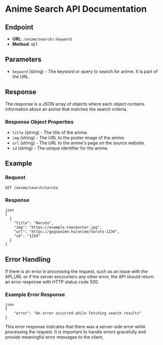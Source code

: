 # Anime Search API Documentation

## Endpoint

- **URL**: `/anime/search/:keyword`
- **Method**: `GET`

## Parameters

- `keyword` (string) - The keyword or query to search for anime. It is part of the URL.

## Response

The response is a JSON array of objects where each object contains information about an anime that matches the search criteria.

### Response Object Properties

- `title` (string) - The title of the anime.
- `img` (string) - The URL to the poster image of the anime.
- `url` (string) - The URL to the anime's page on the source website.
- `id` (string) - The unique identifier for the anime.

## Example

### Request

```
GET /anime/search/naruto
```

### Response

```
json
[
  {
    "title": "Naruto",
    "img": "https://example.com/poster.jpg",
    "url": "https://gogoanime.hu/anime/naruto-1234",
    "id": "1234"
  }
]
```

## Error Handling

If there is an error in processing the request, such as an issue with the API_URL or if the server encounters any other error, the API should return an error response with HTTP status code 500.

### Example Error Response

```
json
{
    "error": "An error occurred while fetching search results"
}
```

This error response indicates that there was a server-side error while processing the request. It is important to handle errors gracefully and provide meaningful error messages to the client.
